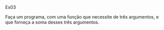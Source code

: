 Ex03

Faça um programa, com uma função que necessite de três argumentos, e que forneça a soma desses três argumentos.